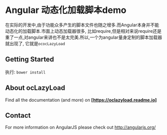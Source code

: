 # Angular 动态化加载脚本demo

在实际的开发中,由于功能众多产生的脚本文件也随之增多.而Angular本身并不能动态化的加载脚本.市面上动态加载器很多,
比如require,但是相对来说require还是重了一点,对angular来讲也不是太完美.所以,一个为angular量身定制的脚本加载器就出现了,
它就是`ococLazyLoad`


## Getting Started

执行: `bower install`

## About ocLazyLoad

Find all the documentation (and more) on <b>[https://oclazyload.readme.io]</b>

## Contact

For more information on AngularJS please check out http://angularjs.org/

[git]: http://git-scm.com/
[bower]: http://bower.io
[npm]: https://www.npmjs.org/
[node]: http://nodejs.org
[protractor]: https://github.com/angular/protractor
[jasmine]: http://jasmine.github.io
[karma]: http://karma-runner.github.io
[travis]: https://travis-ci.org/
[http-server]: https://github.com/nodeapps/http-server
